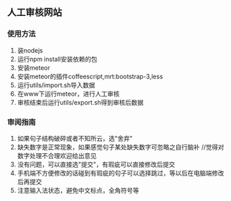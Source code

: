## 人工审核网站

### 使用方法
1. 装nodejs
2. 运行npm install安装依赖的包
3. 安装meteor
4. 安装meteor的插件coffeescript,mrt:bootstrap-3,less
5. 运行utils/import.sh导入数据
6. 在www下运行meteor，进行人工审核
7. 审核结束后运行utils/export.sh得到审核后数据

### 审阅指南
1. 如果句子结构破碎或者不知所云，选"舍弃"
2. 缺失数字是正常现象，如果感觉句子某处缺失数字可忽略之自行脑补 //觉得对数字处理不合理欢迎给出意见
3. 没有问题，可以直接选"提交"，有瑕疵可以直接修改后提交
4. 手机端不方便修改的话碰到有瑕疵的句子可以选择跳过，等以后在电脑端修改后再提交
5. 注意输入法状态，避免中文标点，全角符号等